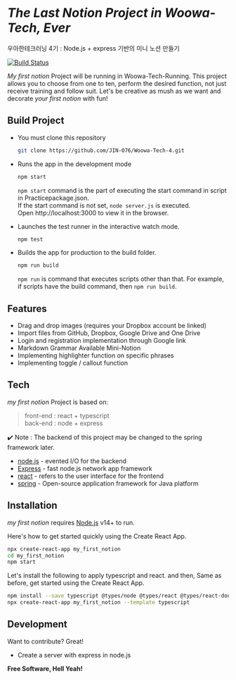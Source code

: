 # _The Last Notion Project in Woowa-Tech, Ever_
우아한테크러닝 4기 : Node.js + express 기반의 미니 노션 만들기

[![Build Status](https://travis-ci.org/joemccann/dillinger.svg?branch=master)](https://travis-ci.org/joemccann/dillinger)

_My first notion_ Project will be running in Woowa-Tech-Running. This project allows you to choose from one to ten, perform the desired function, not just receive training and follow suit. Let's be creative as mush as we want and decorate _your first notion_ with fun!

## Build Project

- You must clone this repository
    ```sh
    git clone https://github.com/JIN-076/Woowa-Tech-4.git
    ```
- Runs the app in the development mode
    ```sh
    npm start
    ```
    `npm start` command is the part of executing the start command in script in Practicepackage.json.<br>
    If the start command is not set, `node server.js` is executed.<br>
    Open http://localhost:3000 to view it in the browser.
    
- Launches the test runner in the interactive watch mode.
    ```sh
    npm test
    ```
    
- Builds the app for production to the build folder.
    ```sh
    npm run build
    ```
    `npm run` is command that executes scripts other than that. 
    For example, if scripts have the build command, then `npm run build`.

## Features

- Drag and drop images (requires your Dropbox account be linked)
- Import files from GitHub, Dropbox, Google Drive and One Drive
- Login and registration implementation through Google link
- Markdown Grammar Available Mini-Notion
- Implementing highlighter function on specific phrases
- Implementing toggle / callout function

## Tech

_my first notion_ Project is based on:

>front-end : react + typescript<br>
>back-end : node + express

✔️ Note : The backend of this project may be changed to the spring framework later.

- [node.js] - evented I/O for the backend
- [Express] - fast node.js network app framework 
- [react] - refers to the user interface for the frontend
- [spring] - Open-source application framework for Java platform

## Installation

_my first notion_ requires [Node.js](https://nodejs.org/) v14+ to run.

Here's how to get started quickly using the Create React App.

```sh
npx create-react-app my_first_notion
cd my_first_notion
npm start
```

Let's install the following to apply typescript and react.
and then, Same as before, get started using the Create React App.

```sh
npm install --save typescript @types/node @types/react @types/react-don @types/jest
npx create-react-app my_first_notion --template typescript
```

## Development

Want to contribute? Great!

- Create a server with express in node.js

**Free Software, Hell Yeah!**

[//]: # (These are reference links used in the body of this note and get stripped out when the markdown processor does its job. There is no need to format nicely because it shouldn't be seen. Thanks SO - http://stackoverflow.com/questions/4823468/store-comments-in-markdown-syntax)

   [git-repo-url]: <https://github.com/JIN-076/Woowa-Tech-4.git>
   [df1]: <http://daringfireball.net/projects/markdown/>
   [markdown-it]: <https://github.com/markdown-it/markdown-it>
   [node.js]: <http://nodejs.org>
   [express]: <http://expressjs.com>
   [spring]: <https://spring.io/projects/spring-framework>
   [react]: <https://reactjs-kr.firebaseapp.com>
